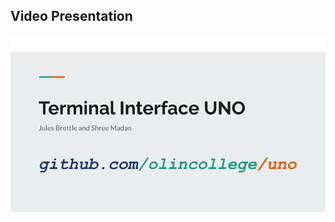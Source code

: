## Video Presentation

[![Pres](website_images/slides_thumbnail.jpg)](https://youtu.be/FPSxMx42bfU "UNO Presentation")